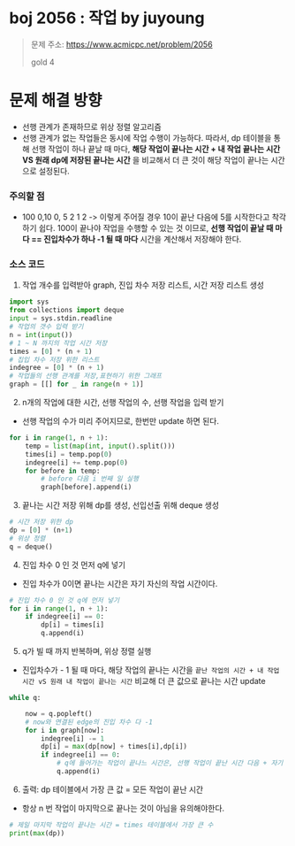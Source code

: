 # boj 2056 : 작업 by juyoung
> 문제 주소: https://www.acmicpc.net/problem/2056
>
> gold 4

# 문제 해결 방향
- 선행 관계가 존재하므로 위상 정렬 알고리즘
- 선행 관계가 없는 작업들은 동시에 작업 수행이 가능하다. 
  따라서, dp 테이블을 통해 선행 작업이 하나 끝날 때 마다, __해당 작업이 끝나는 시간 + 내 작업 끝나는 시간 VS 원래 dp에 저장된 끝나는 시간__
  을 비교해서 더 큰 것이 해당 작업이 끝나는 시간으로 설정된다.
  
### 주의할 점
- 100 0,10 0, 5 2 1 2 -> 이렇게 주어질 경우 10이 끝난 다음에 5를 시작한다고 착각하기 쉽다. 
100이 끝나야 작업을 수행할 수 있는 것 이므로, __선행 작업이 끝날 때 마다 == 진입차수가 하나 -1 될 때 마다__ 시간을 계산해서 저장해야 한다.
  
### 소스 코드
1. 작업 개수를 입력받아 graph, 진입 차수 저장 리스트, 시간 저장 리스트 생성
```python
import sys
from collections import deque
input = sys.stdin.readline
# 작업의 갯수 입력 받기
n = int(input())
# 1 ~ N 까지의 작업 시간 저장
times = [0] * (n + 1)
# 집입 차수 저장 위한 리스트
indegree = [0] * (n + 1)
# 작업들의 선행 관계를 저장,표현하기 위한 그래프
graph = [[] for _ in range(n + 1)]
```
2. n개의 작업에 대한 시간, 선행 작업의 수, 선행 작업을 입력 받기
- 선행 작업의 수가 미리 주어지므로, 한번만 update 하면 된다.
```python
for i in range(1, n + 1):
    temp = list(map(int, input().split()))
    times[i] = temp.pop(0)
    indegree[i] += temp.pop(0)
    for before in temp:
        # before 다음 i 번째 일 실행
        graph[before].append(i)
```
3. 끝나는 시간 저장 위해 dp를 생성, 선입선출 위해 deque 생성
```python
# 시간 저장 위한 dp
dp = [0] * (n+1)
# 위상 정렬
q = deque()
```
4. 진입 차수 0 인 것 먼저 q에 넣기
- 진입 차수가 0이면 끝나는 시간은 자기 자신의 작업 시간이다.
```python
# 진입 차수 0 인 것 q에 먼저 넣기
for i in range(1, n + 1):
    if indegree[i] == 0:
        dp[i] = times[i]
        q.append(i)
```

5. q가 빌 때 까지 반복하며, 위상 정렬 실행
- 진입차수가 - 1 될 때 마다, 해당 작업의 끝나는 시간을 `끝난 작업의 시간 + 내 작업 시간 vS 원래 내 작업이 끝나는 시간` 비교해 더 큰 값으로 
  끝나는 시간 update
  
```python
while q:

    now = q.popleft()
    # now와 연결된 edge의 진입 차수 다 -1
    for i in graph[now]:
        indegree[i] -= 1
        dp[i] = max(dp[now] + times[i],dp[i])
        if indegree[i] == 0:
            # q에 들어가는 작업이 끝나느 시간은, 선행 작업이 끝난 시간 다음 + 자기 시간
            q.append(i)

```
6. 출력: dp 테이블에서 가장 큰 값 = 모든 작업이 끝난 시간
- 항상 n 번 작업이 마지막으로 끝나는 것이 아님을 유의해야한다.
```python
# 제일 마지막 작업이 끝나는 시간 = times 테이블에서 가장 큰 수
print(max(dp))  
```